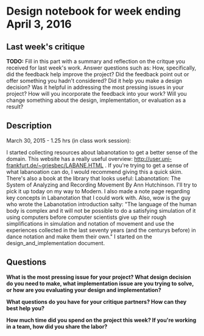 # Design notebook for week ending April 3, 2016

## Last week's critique

**TODO:** Fill in this part with a summary and reflection on the critque you
received for last week's work. Answer questions such as:  How, specifically, did
the feedback help improve the project? Did the feedback point out or offer
something you hadn't considered? Did it help you make a design decision? Was it 
helpful in addressing the most pressing issues in your project? How will you
incorporate the feedback into your work? Will you change something about the 
design, implementation, or evaluation as a result?

## Description

March 30, 2015 - 1.25 hrs (in class work session):

I started collecting resources about labanotation to get a better sense of the domain. This website has a really useful overview:
http://user.uni-frankfurt.de/~griesbec/LABANE.HTML . If you're trying to get a sense of what labanoation can do, I would recommend
giving this a quick skim. There's also a book at the library that looks useful: Labanotation: The System of Analyzing and Recording Movement By Ann Hutchinson. I'll try to pick it up today on my way to Modern. I also made a note page regarding key concepts in Labanotation that I could work with. Also, wow is the guy who wrote the Labanotation introduction salty: "The language of the human body is complex and it will not be possible to do a satisfying simulation of it using computers before computer scientists give up their rough simplifications in simulation and notation of movement and use the experiences collected in the last seventy years (and the centurys before) in dance notation and make them their own." I started on the design_and_implementation document.

## Questions

**What is the most pressing issue for your project? What design decision do
you need to make, what implementation issue are you trying to solve, or how
are you evaluating your design and implementation?**

**What questions do you have for your critique partners? How can they best help
you?**

**How much time did you spend on the project this week? If you're working in a
team, how did you share the labor?**


